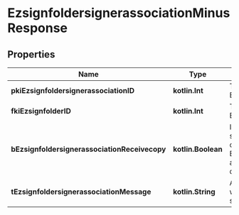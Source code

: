 
# EzsignfoldersignerassociationMinusResponse

## Properties
Name | Type | Description | Notes
------------ | ------------- | ------------- | -------------
**pkiEzsignfoldersignerassociationID** | **kotlin.Int** | The unique ID of the Ezsignfoldersignerassociation | 
**fkiEzsignfolderID** | **kotlin.Int** | The unique ID of the Ezsignfolder | 
**bEzsignfoldersignerassociationReceivecopy** | **kotlin.Boolean** | If this flag is true. The signatory will receive a copy of every signed Ezsigndocument even if it ain&#39;t required to sign the document. | 
**tEzsignfoldersignerassociationMessage** | **kotlin.String** | A custom text message that will be added to the email sent. | 



